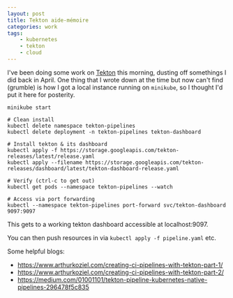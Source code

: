 ```yaml
---
layout: post
title: Tekton aide-mémoire
categories: work
tags:
    - kubernetes
    - tekton
    - cloud
---
```


I've been doing some work on [Tekton](https://github.com/tektoncd) this morning, dusting off somethings I did back in April. One thing that I wrote down at the time  but now can't find (grumble) is how I got a local instance running on `minikube`, so I thought I'd put it here for posterity.

```
minikube start

# Clean install
kubectl delete namespace tekton-pipelines
kubectl delete deployment -n tekton-pipelines tekton-dashboard

# Install tekton & its dashboard
kubectl apply -f https://storage.googleapis.com/tekton-releases/latest/release.yaml
kubectl apply --filename https://storage.googleapis.com/tekton-releases/dashboard/latest/tekton-dashboard-release.yaml

# Verify (ctrl-c to get out)                     
kubectl get pods --namespace tekton-pipelines --watch

# Access via port forwarding
kubectl --namespace tekton-pipelines port-forward svc/tekton-dashboard 9097:9097
```

This gets to a working tekton dashboard accessible at localhost:9097. 

You can then push resources in via `kubectl apply -f pipeline.yaml` etc.

Some helpful blogs:

- https://www.arthurkoziel.com/creating-ci-pipelines-with-tekton-part-1/
- https://www.arthurkoziel.com/creating-ci-pipelines-with-tekton-part-2/ 
- https://medium.com/01001101/tekton-pipeline-kubernetes-native-pipelines-296478f5c835
